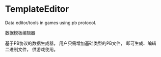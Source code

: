 # TemplateEditor
Data editor/tools in games using pb protocol.

数据模板编辑器

基于PB协议的数据生成器， 用户只需增加基础类型的PB文件， 即可生成、编辑二进制文件， 供游戏使用。
